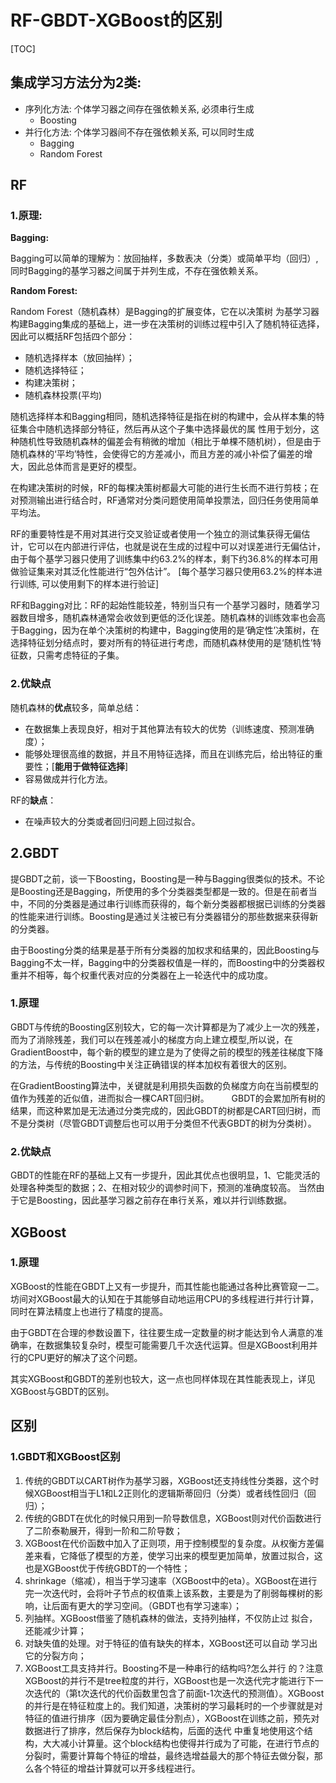 # RF-GBDT-XGBoost的区别

[TOC]

## 集成学习方法分为2类:

- 序列化方法: 个体学习器之间存在强依赖关系, 必须串行生成 
	- Boosting
- 并行化方法: 个体学习器间不存在强依赖关系, 可以同时生成
	- Bagging
	- Random Forest

## RF

### 1.原理:

**Bagging:**

Bagging可以简单的理解为：放回抽样，多数表决（分类）或简单平均（回归）,同时Bagging的基学习器之间属于并列生成，不存在强依赖关系。

**Random Forest:**

Random Forest（随机森林）是Bagging的扩展变体，它在以决策树 为基学习器构建Bagging集成的基础上，进一步在决策树的训练过程中引入了随机特征选择，因此可以概括RF包括四个部分：

- 随机选择样本（放回抽样）；
- 随机选择特征；
- 构建决策树；
- 随机森林投票(平均)

随机选择样本和Bagging相同，随机选择特征是指在树的构建中，会从样本集的特征集合中随机选择部分特征，然后再从这个子集中选择最优的属 性用于划分，这种随机性导致随机森林的偏差会有稍微的增加（相比于单棵不随机树），但是由于随机森林的‘平均’特性，会使得它的方差减小，而且方差的减小补偿了偏差的增大，因此总体而言是更好的模型。  

在构建决策树的时候，RF的每棵决策树都最大可能的进行生长而不进行剪枝；在对预测输出进行结合时，RF通常对分类问题使用简单投票法，回归任务使用简单平均法。  

RF的重要特性是不用对其进行交叉验证或者使用一个独立的测试集获得无偏估计，它可以在内部进行评估，也就是说在生成的过程中可以对误差进行无偏估计，由于每个基学习器只使用了训练集中约63.2%的样本，剩下约36.8%的样本可用做验证集来对其泛化性能进行“包外估计”。  [每个基学习器只使用63.2%的样本进行训练, 可以使用剩下的样本进行验证]

RF和Bagging对比：RF的起始性能较差，特别当只有一个基学习器时，随着学习器数目增多，随机森林通常会收敛到更低的泛化误差。随机森林的训练效率也会高于Bagging，因为在单个决策树的构建中，Bagging使用的是‘确定性’决策树，在选择特征划分结点时，要对所有的特征进行考虑，而随机森林使用的是‘随机性’特征数，只需考虑特征的子集。 

### 2.优缺点

随机森林的**优点**较多，简单总结：

- 在数据集上表现良好，相对于其他算法有较大的优势（训练速度、预测准确度）；
- 能够处理很高维的数据，并且不用特征选择，而且在训练完后，给出特征的重要性；[**能用于做特征选择**]
- 容易做成并行化方法。  　　

RF的**缺点**：

- 在噪声较大的分类或者回归问题上回过拟合。 



## 2.GBDT

提GBDT之前，谈一下Boosting，Boosting是一种与Bagging很类似的技术。不论是Boosting还是Bagging，所使用的多个分类器类型都是一致的。但是在前者当中，不同的分类器是通过串行训练而获得的，每个新分类器都根据已训练的分类器的性能来进行训练。Boosting是通过关注被已有分类器错分的那些数据来获得新的分类器。  

由于Boosting分类的结果是基于所有分类器的加权求和结果的，因此Boosting与Bagging不太一样，Bagging中的分类器权值是一样的，而Boosting中的分类器权重并不相等，每个权重代表对应的分类器在上一轮迭代中的成功度。 

### 1.原理

GBDT与传统的Boosting区别较大，它的每一次计算都是为了减少上一次的残差，而为了消除残差，我们可以在残差减小的梯度方向上建立模型,所以说，在GradientBoost中，每个新的模型的建立是为了使得之前的模型的残差往梯度下降的方法，与传统的Boosting中关注正确错误的样本加权有着很大的区别。  

在GradientBoosting算法中，关键就是利用损失函数的负梯度方向在当前模型的值作为残差的近似值，进而拟合一棵CART回归树。  　　GBDT的会累加所有树的结果，而这种累加是无法通过分类完成的，因此GBDT的树都是CART回归树，而不是分类树（尽管GBDT调整后也可以用于分类但不代表GBDT的树为分类树）。 

### 2.优缺点

GBDT的性能在RF的基础上又有一步提升，因此其优点也很明显，1、它能灵活的处理各种类型的数据；2、在相对较少的调参时间下，预测的准确度较高。 
当然由于它是Boosting，因此基学习器之前存在串行关系，难以并行训练数据。



## XGBoost

### 1.原理

XGBoost的性能在GBDT上又有一步提升，而其性能也能通过各种比赛管窥一二。坊间对XGBoost最大的认知在于其能够自动地运用CPU的多线程进行并行计算，同时在算法精度上也进行了精度的提高。

由于GBDT在合理的参数设置下，往往要生成一定数量的树才能达到令人满意的准确率，在数据集较复杂时，模型可能需要几千次迭代运算。但是XGBoost利用并行的CPU更好的解决了这个问题。  　　

其实XGBoost和GBDT的差别也较大，这一点也同样体现在其性能表现上，详见XGBoost与GBDT的区别。 



## 区别

### 1.GBDT和XGBoost区别

1. 传统的GBDT以CART树作为基学习器，XGBoost还支持线性分类器，这个时候XGBoost相当于L1和L2正则化的逻辑斯蒂回归（分类）或者线性回归（回归）；
2. 传统的GBDT在优化的时候只用到一阶导数信息，XGBoost则对代价函数进行了二阶泰勒展开，得到一阶和二阶导数；
3. XGBoost在代价函数中加入了正则项，用于控制模型的复杂度。从权衡方差偏差来看，它降低了模型的方差，使学习出来的模型更加简单，放置过拟合，这也是XGBoost优于传统GBDT的一个特性；
4. shrinkage（缩减），相当于学习速率（XGBoost中的eta）。XGBoost在进行完一次迭代时，会将叶子节点的权值乘上该系数，主要是为了削弱每棵树的影响，让后面有更大的学习空间。（GBDT也有学习速率）；
5. 列抽样。XGBoost借鉴了随机森林的做法，支持列抽样，不仅防止过 拟合，还能减少计算；
6. 对缺失值的处理。对于特征的值有缺失的样本，XGBoost还可以自动 学习出它的分裂方向；
7. XGBoost工具支持并行。Boosting不是一种串行的结构吗?怎么并行 的？注意XGBoost的并行不是tree粒度的并行，XGBoost也是一次迭代完才能进行下一次迭代的（第t次迭代的代价函数里包含了前面t-1次迭代的预测值）。XGBoost的并行是在特征粒度上的。我们知道，决策树的学习最耗时的一个步骤就是对特征的值进行排序（因为要确定最佳分割点），XGBoost在训练之前，预先对数据进行了排序，然后保存为block结构，后面的迭代 中重复地使用这个结构，大大减小计算量。这个block结构也使得并行成为了可能，在进行节点的分裂时，需要计算每个特征的增益，最终选增益最大的那个特征去做分裂，那么各个特征的增益计算就可以开多线程进行。